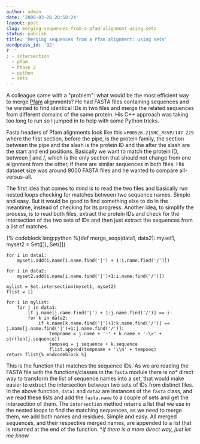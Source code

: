 ```yaml
---
author: admin
date: '2008-03-28 20:58:24'
layout: post
slug: merging-sequences-from-a-pfam-alignment-using-sets
status: publish
title: 'Merging sequences from a Pfam alignment: using sets'
wordpress_id: '92'
? ''
: - intersection
  - pfam
  - Phase 2
  - python
  - sets
---
```


A colleague came with a "problem": what would be the most efficient way
to merge [Pfam](http://pfam.sanger.ac.uk/) alignments? He had FASTA
files containing sequences and he wanted to find identical IDs in two
files and merge the related sequences from different domains of the same
protein. His C++ approach was taking too long to run so I jumped in to
help with some Python tricks. 

Fasta headers of Pfam alignments look like
this `>P00526.2|SRC_RSVP/147-229` where the first section, before the
pipe, is the protein family, the section between the pipe and the slash
is the protein ID and the after the slash are the start and end
positions. Basically we want to match the protein ID, between | and /,
which is the only section that should not change from one alignment from
the other, if there are similar sequences in both files. His dataset
size was around 8000 FASTA files and he wanted to compare
all-versus-all. 

The first idea that comes to mind is to read the two
files and basically run nested loops checking for matches between two
sequence names. Simple and easy. But it would be good to find something
else to do in the meantime, instead of checking for its progress.
Another idea, to simplify the process, is to read both files, extract
the protein IDs and check for the intersection of the two sets of IDs
and then just extract the sequences from a list of matches. 

{% codeblock lang:python %}def merge_seqs(data1, data2): 
	myset1, myset2 = Set([]), Set([]) 
	
	for i in data1: 
		myset1.add(i.name[i.name.find('|') + 1:i.name.find('/')]) 
	
	for i in data2:
		myset2.add(i.name[i.name.find('|')+1:i.name.find('/')]) 
		
	mylist = Set.intersection(myset1, myset2) 
	flist = [] 
	
	for i in mylist: 
		for j in data1: 
			if j.name[j.name.find('|') + 1:j.name.find('/')] == i: 
			for k in data2: 
				if k.name[k.name.find('|')+1:k.name.find('/')] == j.name[j.name.find('|')+1:j.name.find('/')]: 
					tempname = j.name + '-' + k.name + '-\>' + str(len(j.sequence)) 
					tempseq = j.sequence + k.sequence
					flist.append(tempname + '\\n' + tempseq) 
	return flist{% endcodeblock %}

This
is the function that matches the sequence IDs. As we are reading the
FASTA file with the functions/classes in the `fasta` module there is
no\* direct way to transform the list of sequence names into a set, that
would make easier to extract the intersection between two sets of IDs
from distinct files. In the above function, `data1` and `data2` are
instances of the `fasta` class, and we read these lists and add the
`fasta.name` to a couple of sets and get the intersection of them. The
`intersection` method returns a list that we use in the nested loops to
find the matching sequences, as we need to merge them, we add both names
and residues. Simple and easy. All merged sequences, and their
respective merged names, are appended to a list that is returned at the
end of the function. \**if there is a more direct way, just let me know*
